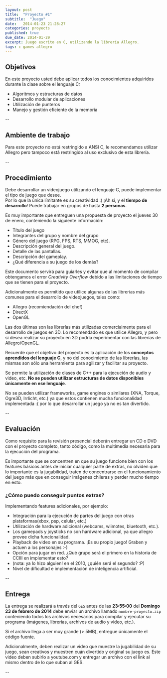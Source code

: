 ```yaml
---
layout: post
title:  "Proyecto #1"
subtitle:  "Juego"
date:   2014-01-23 21:28:27
categories: proyects
published: true
due_date: 2014-01-29
excerpt: Juego escrito en C, utilizando la librería Allegro.
tags: c games allegro
---
```


## Objetivos

En este proyecto usted debe aplicar todos los conocimientos adquiridos durante la clase sobre el lenguaje C:

- Algoritmos y estructuras de datos
- Desarrollo modular de aplicaciones
- Utilización de punteros
- Manejo y gestión eficiente de la memoria

--

## Ambiente de trabajo

Para este proyecto no está restringido a ANSI C, le recomendamos utilizar Allegro pero tampoco está restringido al uso exclusivo de esta librería.

--

## Procedimiento

Debe desarrollar un videojuego utilizando el lenguaje C, puede implementar el tipo de juego que desee.  
Por lo que la única límitante es su creatividad :) ¡Ah sí, y el **tiempo de desarrollo**!
Puede trabajar en grupos de hasta **2 personas**.

Es muy importante que entreguen una propuesta de proyecto el jueves 30 de enero, conteniendo la siguiente información:

- Título del juego
- Integrantes del grupo y nombre del grupo
- Género del juego (RPG, FPS, RTS, MMOG, etc).
- Descripción general del juego.
- Detalle de las pantallas.
- Descripción del gameplay.
- ¿Qué diferencia a su juego de los demás?

Este documento servirá para guiarles y evitar que al momento de compilar obtengamos el error *Creativity Overflow* debido a las limitaciones de tiempo que se tienen para el proyecto.

Adicionalmente es permitido que utilice algunas de las librerías más comunes para el desarrollo de videojuegos, tales como:

- Allegro (recomiendación del chef)
- DirectX
- OpenGL

Las dos últimas son las librerías más utilizadas comercialmente para el desarrollo de juegos en 3D. Lo recomendado es que utilice Allegro, y pero si desea realizar su proyecto en 3D podría experimentar con las librerías de Allegro/OpenGL. 

Recuerde que el objetivo del proyecto es la aplicación de los **conceptos aprendidos del lenguaje C**, y no del conocimiento de las librerías, las mismas son sólo una herramienta para agilizar y facilitar su proyecto.

Se permite la utilización de clases de C++ para la ejecución de audio y video, etc. **No se pueden utilizar estructuras de datos disponibles únicamente en ese lenguaje**.

No se pueden utilizar frameworks, game engines o similares (XNA, Torque, Ogre3D, Irrlicht, etc.) ya que estos contienen mucha funcionalidad implementada :( por lo que desarrollar un juego ya no es tan divertido.

--

## Evaluación

Como requisito para la revisión presencial deberán entregar un CD o DVD con el proyecto completo, tanto código, como la multimedia necesaria para la ejecución del programa.

Es importante que se concentren en que su juego funcione bien con los features básicos antes de iniciar cualquier parte de extras, no olviden que lo importante es la jugabilidad, traten de concentrarse en el funcionamiento del juego más que en conseguir imágenes chileras y perder mucho tiempo en esto.

### ¿Cómo puedo conseguir puntos extras?

Implementando features adicionales, por ejemplo:

- Integración para la ejecución de partes del juego con otras plataformas(xbox, psp, celular, etc.)
- Utilización de hardware adicional (webcams, wiimotes, bluetooth, etc.). 
- Los gamepads y joysticks no son hardware adicional, ya que allegro provee dicha funcionalidad.
- Playback de video en su programa. ¡Es su propio juego! Graben y actuen a los personajes :-)
- Opción para jugar en red. ¿Qué grupo será el primero en la historia de CCIII en implementar esto?
- (nota: ya lo hizo alguien! en el 2010, ¿quién será el segundo? :P)
- Nivel de dificultad e implementación de inteligencia artificial.

--

## Entrega

La entrega se realizará a través del `GES` antes de las **23:55:00** del **Domingo 23 de febrero de 2014** debe enviar un archivo llamado `nombre-proyecto.zip` conteniendo todos los archivos necesarios para compilar y ejecutar su programa (imágenes, librerías, archivos de audio y video, etc.).

Si el archivo llega a ser muy grande (> 5MB), entregue únicamente el código fuente.

Adicionalmente, deben realizar un video que muestre la jugabilidad de su juego, sean creativos y muestren cuán divertido y original su juego es.
Este video deben subirlo a youtube.com y entregar un archivo con el link al mismo dentro de lo que suban al GES.

--